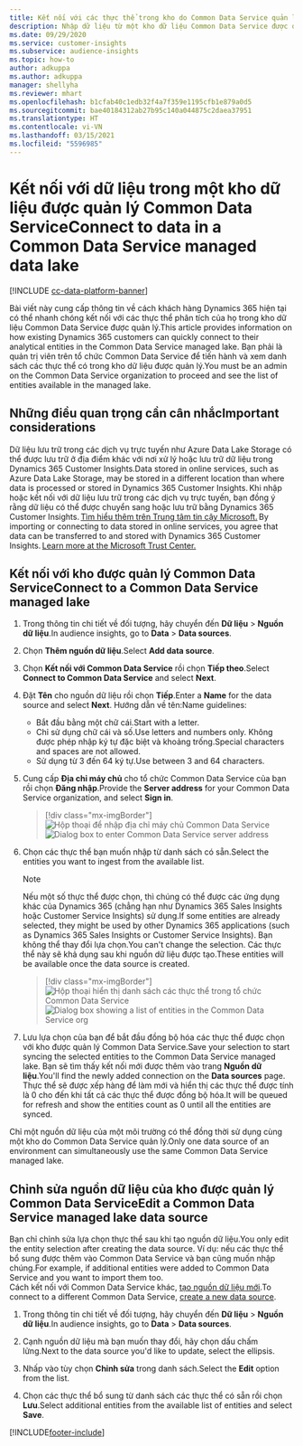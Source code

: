 ```yaml
---
title: Kết nối với các thực thể trong kho do Common Data Service quản lý
description: Nhập dữ liệu từ một kho dữ liệu Common Data Service được quản lý.
ms.date: 09/29/2020
ms.service: customer-insights
ms.subservice: audience-insights
ms.topic: how-to
author: adkuppa
ms.author: adkuppa
manager: shellyha
ms.reviewer: mhart
ms.openlocfilehash: b1cfab40c1edb32f4a7f359e1195cfb1e879a0d5
ms.sourcegitcommit: bae40184312ab27b95c140a044875c2daea37951
ms.translationtype: HT
ms.contentlocale: vi-VN
ms.lasthandoff: 03/15/2021
ms.locfileid: "5596985"
---
```

# <a name="connect-to-data-in-a-common-data-service-managed-data-lake"></a><span data-ttu-id="4c141-103">Kết nối với dữ liệu trong một kho dữ liệu được quản lý Common Data Service</span><span class="sxs-lookup"><span data-stu-id="4c141-103">Connect to data in a Common Data Service managed data lake</span></span>

[!INCLUDE [cc-data-platform-banner](../includes/cc-data-platform-banner.md)]

<span data-ttu-id="4c141-104">Bài viết này cung cấp thông tin về cách khách hàng Dynamics 365 hiện tại có thể nhanh chóng kết nối với các thực thể phân tích của họ trong kho dữ liệu Common Data Service được quản lý.</span><span class="sxs-lookup"><span data-stu-id="4c141-104">This article provides information on how existing Dynamics 365 customers can quickly connect to their analytical entities in the Common Data Service managed lake.</span></span> <span data-ttu-id="4c141-105">Bạn phải là quản trị viên trên tổ chức Common Data Service để tiến hành và xem danh sách các thực thể có trong kho dữ liệu được quản lý.</span><span class="sxs-lookup"><span data-stu-id="4c141-105">You must be an admin on the Common Data Service organization to proceed and see the list of entities available in the managed lake.</span></span>

## <a name="important-considerations"></a><span data-ttu-id="4c141-106">Những điều quan trọng cần cân nhắc</span><span class="sxs-lookup"><span data-stu-id="4c141-106">Important considerations</span></span>

<span data-ttu-id="4c141-107">Dữ liệu lưu trữ trong các dịch vụ trực tuyến như Azure Data Lake Storage có thể được lưu trữ ở địa điểm khác với nơi xử lý hoặc lưu trữ dữ liệu trong Dynamics 365 Customer Insights.</span><span class="sxs-lookup"><span data-stu-id="4c141-107">Data stored in online services, such as Azure Data Lake Storage, may be stored in a different location than where data is processed or stored in Dynamics 365 Customer Insights.</span></span><span data-ttu-id="4c141-108"> Khi nhập hoặc kết nối với dữ liệu lưu trữ trong các dịch vụ trực tuyến, bạn đồng ý rằng dữ liệu có thể được chuyển sang hoặc lưu trữ bằng Dynamics 365 Customer Insights. [Tìm hiểu thêm trên Trung tâm tin cậy Microsoft.](https://www.microsoft.com/trust-center)</span><span class="sxs-lookup"><span data-stu-id="4c141-108"> By importing or connecting to data stored in online services, you agree that data can be transferred to and stored with Dynamics 365 Customer Insights. [Learn more at the Microsoft Trust Center.](https://www.microsoft.com/trust-center)</span></span>

## <a name="connect-to-a-common-data-service-managed-lake"></a><span data-ttu-id="4c141-109">Kết nối với kho được quản lý Common Data Service</span><span class="sxs-lookup"><span data-stu-id="4c141-109">Connect to a Common Data Service managed lake</span></span>

1. <span data-ttu-id="4c141-110">Trong thông tin chi tiết về đối tượng, hãy chuyển đến **Dữ liệu** > **Nguồn dữ liệu**.</span><span class="sxs-lookup"><span data-stu-id="4c141-110">In audience insights, go to **Data** > **Data sources**.</span></span>

2. <span data-ttu-id="4c141-111">Chọn **Thêm nguồn dữ liệu**.</span><span class="sxs-lookup"><span data-stu-id="4c141-111">Select **Add data source**.</span></span>

3. <span data-ttu-id="4c141-112">Chọn **Kết nối với Common Data Service** rồi chọn **Tiếp theo**.</span><span class="sxs-lookup"><span data-stu-id="4c141-112">Select **Connect to Common Data Service** and select **Next**.</span></span>

4. <span data-ttu-id="4c141-113">Đặt **Tên** cho nguồn dữ liệu rồi chọn **Tiếp**.</span><span class="sxs-lookup"><span data-stu-id="4c141-113">Enter a **Name** for the data source and select **Next**.</span></span> <span data-ttu-id="4c141-114">Hướng dẫn về tên:</span><span class="sxs-lookup"><span data-stu-id="4c141-114">Name guidelines:</span></span> 
   - <span data-ttu-id="4c141-115">Bắt đầu bằng một chữ cái.</span><span class="sxs-lookup"><span data-stu-id="4c141-115">Start with a letter.</span></span>
   - <span data-ttu-id="4c141-116">Chỉ sử dụng chữ cái và số.</span><span class="sxs-lookup"><span data-stu-id="4c141-116">Use letters and numbers only.</span></span> <span data-ttu-id="4c141-117">Không được phép nhập ký tự đặc biệt và khoảng trống.</span><span class="sxs-lookup"><span data-stu-id="4c141-117">Special characters and spaces are not allowed.</span></span>
   - <span data-ttu-id="4c141-118">Sử dụng từ 3 đến 64 ký tự.</span><span class="sxs-lookup"><span data-stu-id="4c141-118">Use between 3 and 64 characters.</span></span>

5. <span data-ttu-id="4c141-119">Cung cấp **Địa chỉ máy chủ** cho tổ chức Common Data Service của bạn rồi chọn **Đăng nhập**.</span><span class="sxs-lookup"><span data-stu-id="4c141-119">Provide the **Server address** for your Common Data Service organization, and select **Sign in**.</span></span>

   > [!div class="mx-imgBorder"]
   > <span data-ttu-id="4c141-120">![Hộp thoại để nhập địa chỉ máy chủ Common Data Service](media/enter-CDS-org-details.png)</span><span class="sxs-lookup"><span data-stu-id="4c141-120">![Dialog box to enter Common Data Service server address](media/enter-CDS-org-details.png)</span></span>

6. <span data-ttu-id="4c141-121">Chọn các thực thể bạn muốn nhập từ danh sách có sẵn.</span><span class="sxs-lookup"><span data-stu-id="4c141-121">Select the entities you want to ingest from the available list.</span></span>    

   > [!NOTE]
   > <span data-ttu-id="4c141-122">Nếu một số thực thể được chọn, thì chúng có thể được các ứng dụng khác của Dynamics 365 (chẳng hạn như Dynamics 365 Sales Insights hoặc Customer Service Insights) sử dụng.</span><span class="sxs-lookup"><span data-stu-id="4c141-122">If some entities are already selected, they might be used by other Dynamics 365 applications (such as Dynamics 365 Sales Insights or Customer Service Insights).</span></span> <span data-ttu-id="4c141-123">Bạn không thể thay đổi lựa chọn.</span><span class="sxs-lookup"><span data-stu-id="4c141-123">You can't change the selection.</span></span> <span data-ttu-id="4c141-124">Các thực thể này sẽ khả dụng sau khi nguồn dữ liệu được tạo.</span><span class="sxs-lookup"><span data-stu-id="4c141-124">These entities will be available once the data source is created.</span></span>

   > [!div class="mx-imgBorder"]
   > <span data-ttu-id="4c141-125">![Hộp thoại hiển thị danh sách các thực thể trong tổ chức Common Data Service](media/select-analytical-entities.png)</span><span class="sxs-lookup"><span data-stu-id="4c141-125">![Dialog box showing a list of entities in the Common Data Service org](media/select-analytical-entities.png)</span></span>

7. <span data-ttu-id="4c141-126">Lưu lựa chọn của bạn để bắt đầu đồng bộ hóa các thực thể được chọn với kho được quản lý Common Data Service.</span><span class="sxs-lookup"><span data-stu-id="4c141-126">Save your selection to start syncing the selected entities to the Common Data Service managed lake.</span></span> <span data-ttu-id="4c141-127">Bạn sẽ tìm thấy kết nối mới được thêm vào trang **Nguồn dữ liệu**.</span><span class="sxs-lookup"><span data-stu-id="4c141-127">You'll find the newly added connection on the **Data sources** page.</span></span> <span data-ttu-id="4c141-128">Thực thể sẽ được xếp hàng để làm mới và hiển thị các thực thể được tính là 0 cho đến khi tất cả các thực thể được đồng bộ hóa.</span><span class="sxs-lookup"><span data-stu-id="4c141-128">It will be queued for refresh and show the entities count as 0 until all the entities are synced.</span></span>

<span data-ttu-id="4c141-129">Chỉ một nguồn dữ liệu của một môi trường có thể đồng thời sử dụng cùng một kho do Common Data Service quản lý.</span><span class="sxs-lookup"><span data-stu-id="4c141-129">Only one data source of an environment can simultaneously use the same Common Data Service managed lake.</span></span>

## <a name="edit-a-common-data-service-managed-lake-data-source"></a><span data-ttu-id="4c141-130">Chỉnh sửa nguồn dữ liệu của kho được quản lý Common Data Service</span><span class="sxs-lookup"><span data-stu-id="4c141-130">Edit a Common Data Service managed lake data source</span></span>

<span data-ttu-id="4c141-131">Bạn chỉ chỉnh sửa lựa chọn thực thể sau khi tạo nguồn dữ liệu.</span><span class="sxs-lookup"><span data-stu-id="4c141-131">You only edit the entity selection after creating the data source.</span></span> <span data-ttu-id="4c141-132">Ví dụ: nếu các thực thể bổ sung được thêm vào Common Data Service và bạn cũng muốn nhập chúng.</span><span class="sxs-lookup"><span data-stu-id="4c141-132">For example, if additional entities were added to Common Data Service and you want to import them too.</span></span>    
<span data-ttu-id="4c141-133">Cách kết nối với Common Data Service khác, [tạo nguồn dữ liệu mới](#connect-to-a-common-data-service-managed-lake).</span><span class="sxs-lookup"><span data-stu-id="4c141-133">To connect to a different Common Data Service, [create a new data source](#connect-to-a-common-data-service-managed-lake).</span></span>

1. <span data-ttu-id="4c141-134">Trong thông tin chi tiết về đối tượng, hãy chuyển đến **Dữ liệu** > **Nguồn dữ liệu**.</span><span class="sxs-lookup"><span data-stu-id="4c141-134">In audience insights, go to **Data** > **Data sources**.</span></span>

2. <span data-ttu-id="4c141-135">Cạnh nguồn dữ liệu mà bạn muốn thay đổi, hãy chọn dấu chấm lửng.</span><span class="sxs-lookup"><span data-stu-id="4c141-135">Next to the data source you'd like to update, select the ellipsis.</span></span>

3. <span data-ttu-id="4c141-136">Nhấp vào tùy chọn **Chỉnh sửa** trong danh sách.</span><span class="sxs-lookup"><span data-stu-id="4c141-136">Select the **Edit** option from the list.</span></span>

4. <span data-ttu-id="4c141-137">Chọn các thực thể bổ sung từ danh sách các thực thể có sẵn rồi chọn **Lưu**.</span><span class="sxs-lookup"><span data-stu-id="4c141-137">Select additional entities from the available list of entities and select **Save**.</span></span>


[!INCLUDE[footer-include](../includes/footer-banner.md)]